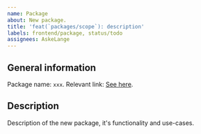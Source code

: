 ```yaml
---
name: Package
about: New package.
title: 'feat(`packages/scope`): description'
labels: frontend/package, status/todo
assignees: AskeLange
---
```


## General information

Package name: `xxx`.
Relevant link: [See here](#).

## Description

Description of the new package, it's functionality and use-cases.
